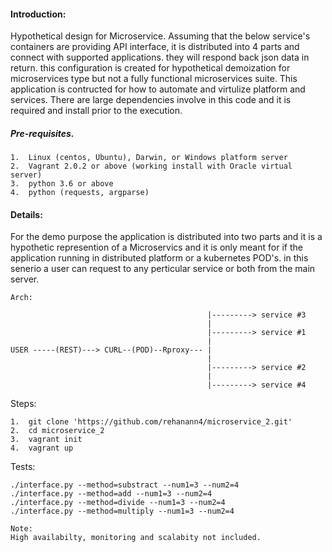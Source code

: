 <h4>Introduction:</h4>

Hypothetical design for Microservice.
Assuming that the below service's containers are providing API interface, it is distributed into 4 parts and connect with supported applications. they will respond back json data in return.
this configuration is created for hypothetical demoization for microservices type but not a fully functional microservices suite.
This application is contructed for how to automate and virtulize platform and services.
There are large dependencies involve in this code and it is required and install prior to the execution.

<h5>Pre-requisites.</h5>

    1.  Linux (centos, Ubuntu), Darwin, or Windows platform server
    2.  Vagrant 2.0.2 or above (working install with Oracle virtual server)
    3.  python 3.6 or above 
    4.  python (requests, argparse)


<h4>Details:</h4>
For the demo purpose the application is distributed into two parts and it is a hypothetic represention of a Microservics and it is only meant for if the application running in distributed platform or a kubernetes POD's. in this senerio a user can request to any perticular service or both from the main server.

```sequence
Arch:

                                            |---------> service #3
                                            |
                                            |---------> service #1
                                            |
USER -----(REST)---> CURL--(POD)--Rproxy--- |
                                            |
                                            |---------> service #2
                                            |
                                            |---------> service #4                                    
```


Steps:
```
1.  git clone 'https://github.com/rehanann4/microservice_2.git'
2.  cd microservice_2
3.  vagrant init
4.  vagrant up
```
Tests:
```
./interface.py --method=substract --num1=3 --num2=4
./interface.py --method=add --num1=3 --num2=4
./interface.py --method=divide --num1=3 --num2=4
./interface.py --method=multiply --num1=3 --num2=4
```

```
Note:
High availabilty, monitoring and scalabity not included.
```
